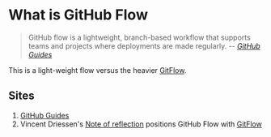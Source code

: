 # What is GitHub Flow

> GitHub flow is a lightweight, branch-based workflow that supports teams and projects where deployments are made regularly.
> -- *[GitHub Guides]*

This is a light-weight flow versus the heavier [GitFlow](gitflow.md).

## Sites

1. [GitHub Guides]
1. Vincent Driessen's [Note of reflection]
   positions GitHub Flow with [GitFlow](gitflow.md)

[GitHub Guides]: https://guides.github.com/introduction/flow/
[Note of reflection]: https://nvie.com/posts/a-successful-git-branching-model/
